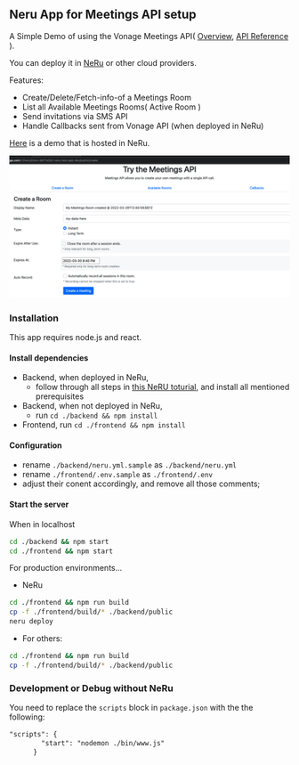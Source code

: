## Neru App for Meetings API setup

A Simple Demo of using the Vonage Meetings API( [Overview](https://developer.vonage.com/meetings/overview), [API Reference](https://developer.vonage.com/meetings/api-reference) ). 

You can deploy it in [NeRu](https://vonage-neru.herokuapp.com/neru/overview) or other cloud providers.

Features:
- Create/Delete/Fetch-info-of a Meetings Room
- List all Available Meetings Rooms( Active Room )
- Send invitations via SMS API
- Handle Callbacks sent from Vonage API (when deployed in NeRu) 

[Here](https://api-us.vonage.com/v1/neru/i/neru-b617e2b2-neru-test-app-dev/public/create) is a demo that is hosted in NeRu.

![create a meeting room](screenshots/Screenshot-create-a-meeting-room.png?raw=true "create a meeting room")

### Installation
This app requires node.js and react.
#### Install dependencies
- Backend, when deployed in NeRu, 
   - follow through all steps in [this NeRU toturial](https://vonage-neru.herokuapp.com/neru/tutorials/neru-get-started), and install all mentioned prerequisites
- Backend, when not deployed in NeRu, 
    - run `cd ./backend && npm install`
- Frontend, run `cd ./frontend && npm install`

#### Configuration
 - rename `./backend/neru.yml.sample` as `./backend/neru.yml`
 - rename `./frontend/.env.sample` as `./frontend/.env`
 - adjust their conent accordingly, and remove all those comments;

#### Start the server
When in localhost
```sh
cd ./backend && npm start 
cd ./frontend && npm start
```
For production environments...
- NeRu
```sh
cd ./frontend && npm run build
cp -f ./frontend/build/* ./backend/public
neru deploy
```
- For others:
```sh
cd ./frontend && npm run build
cp -f ./frontend/build/* ./backend/public
```

### Development or Debug without NeRu
You need to replace the `scripts` block in `package.json` with the the following:
```
"scripts": {
        "start": "nodemon ./bin/www.js"
      }
```

